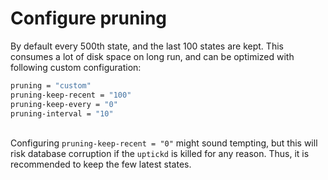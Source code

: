 # Configure pruning

By default every 500th state, and the last 100 states are kept. This consumes a lot of disk space on long run, and can be optimized with following custom configuration:

```sh
pruning = "custom"
pruning-keep-recent = "100"
pruning-keep-every = "0"
pruning-interval = "10"
```

\
Configuring `pruning-keep-recent = "0"` might sound tempting, but this will risk database corruption if the `uptickd` is killed for any reason. Thus, it is recommended to keep the few latest states.
